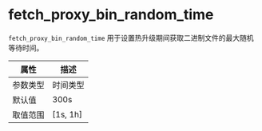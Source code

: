 # fetch_proxy_bin_random_time

`fetch_proxy_bin_random_time` 用于设置热升级期间获取二进制文件的最大随机等待时间。

|  属性    | 描述     |
|----------|---------|
| 参数类型 |   时间类型      |
| 默认值   | 300s     |
| 取值范围 | [1s, 1h]  |
